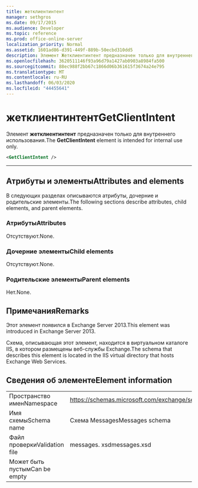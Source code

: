 ```yaml
---
title: жетклиентинтент
manager: sethgros
ms.date: 09/17/2015
ms.audience: Developer
ms.topic: reference
ms.prod: office-online-server
localization_priority: Normal
ms.assetid: 1601ad86-d391-449f-889b-50ecbd310dd5
description: Элемент Жетклиентинтент предназначен только для внутреннего использования.
ms.openlocfilehash: 3620511146f93a96d79a1427ab0903a8984fa500
ms.sourcegitcommit: 88ec988f2bb67c1866d06b361615f3674a24e795
ms.translationtype: MT
ms.contentlocale: ru-RU
ms.lasthandoff: 06/03/2020
ms.locfileid: "44455641"
---
```

# <a name="getclientintent"></a><span data-ttu-id="ff305-103">жетклиентинтент</span><span class="sxs-lookup"><span data-stu-id="ff305-103">GetClientIntent</span></span>

<span data-ttu-id="ff305-104">Элемент **жетклиентинтент** предназначен только для внутреннего использования.</span><span class="sxs-lookup"><span data-stu-id="ff305-104">The **GetClientIntent** element is intended for internal use only.</span></span> 
  
```XML
<GetClientIntent />
```

 ****
## <a name="attributes-and-elements"></a><span data-ttu-id="ff305-105">Атрибуты и элементы</span><span class="sxs-lookup"><span data-stu-id="ff305-105">Attributes and elements</span></span>

<span data-ttu-id="ff305-106">В следующих разделах описываются атрибуты, дочерние и родительские элементы.</span><span class="sxs-lookup"><span data-stu-id="ff305-106">The following sections describe attributes, child elements, and parent elements.</span></span>
  
### <a name="attributes"></a><span data-ttu-id="ff305-107">Атрибуты</span><span class="sxs-lookup"><span data-stu-id="ff305-107">Attributes</span></span>

<span data-ttu-id="ff305-108">Отсутствуют.</span><span class="sxs-lookup"><span data-stu-id="ff305-108">None.</span></span>
  
### <a name="child-elements"></a><span data-ttu-id="ff305-109">Дочерние элементы</span><span class="sxs-lookup"><span data-stu-id="ff305-109">Child elements</span></span>

<span data-ttu-id="ff305-110">Отсутствуют.</span><span class="sxs-lookup"><span data-stu-id="ff305-110">None.</span></span>
  
### <a name="parent-elements"></a><span data-ttu-id="ff305-111">Родительские элементы</span><span class="sxs-lookup"><span data-stu-id="ff305-111">Parent elements</span></span>

<span data-ttu-id="ff305-112">Нет.</span><span class="sxs-lookup"><span data-stu-id="ff305-112">None.</span></span>
  
## <a name="remarks"></a><span data-ttu-id="ff305-113">Примечания</span><span class="sxs-lookup"><span data-stu-id="ff305-113">Remarks</span></span>

<span data-ttu-id="ff305-114">Этот элемент появился в Exchange Server 2013.</span><span class="sxs-lookup"><span data-stu-id="ff305-114">This element was introduced in Exchange Server 2013.</span></span>
  
<span data-ttu-id="ff305-115">Схема, описывающая этот элемент, находится в виртуальном каталоге IIS, в котором размещены веб-службы Exchange.</span><span class="sxs-lookup"><span data-stu-id="ff305-115">The schema that describes this element is located in the IIS virtual directory that hosts Exchange Web Services.</span></span>
  
## <a name="element-information"></a><span data-ttu-id="ff305-116">Сведения об элементе</span><span class="sxs-lookup"><span data-stu-id="ff305-116">Element information</span></span>

|||
|:-----|:-----|
|<span data-ttu-id="ff305-117">Пространство имен</span><span class="sxs-lookup"><span data-stu-id="ff305-117">Namespace</span></span>  <br/> |https://schemas.microsoft.com/exchange/services/2006/messages  <br/> |
|<span data-ttu-id="ff305-118">Имя схемы</span><span class="sxs-lookup"><span data-stu-id="ff305-118">Schema name</span></span>  <br/> |<span data-ttu-id="ff305-119">Схема Messages</span><span class="sxs-lookup"><span data-stu-id="ff305-119">Messages schema</span></span>  <br/> |
|<span data-ttu-id="ff305-120">Файл проверки</span><span class="sxs-lookup"><span data-stu-id="ff305-120">Validation file</span></span>  <br/> |<span data-ttu-id="ff305-121">messages. xsd</span><span class="sxs-lookup"><span data-stu-id="ff305-121">messages.xsd</span></span>  <br/> |
|<span data-ttu-id="ff305-122">Может быть пустым</span><span class="sxs-lookup"><span data-stu-id="ff305-122">Can be empty</span></span>  <br/> ||
   

